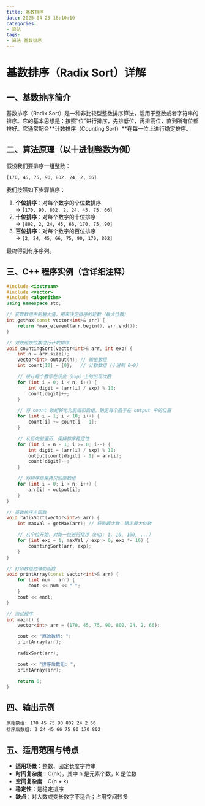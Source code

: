 ```yaml
---
title: 基数排序
date: 2025-04-25 18:10:10
categories:
- 算法
tags:
- 算法 基数排序
---
```


# 基数排序（Radix Sort）详解

## 一、基数排序简介

基数排序（Radix Sort）是一种非比较型整数排序算法，适用于整数或者字符串的排序。它的基本思想是：按照“位”进行排序，先排低位，再排高位，直到所有位都排好。它通常配合**计数排序（Counting Sort）**在每一位上进行稳定排序。

<!--more-->

## 二、算法原理（以十进制整数为例）

假设我们要排序一组整数：

```plaintext
[170, 45, 75, 90, 802, 24, 2, 66]
```

我们按照如下步骤排序：

1. **个位排序**：对每个数字的个位数排序  
   → `[170, 90, 802, 2, 24, 45, 75, 66]`
2. **十位排序**：对每个数字的十位排序  
   → `[802, 2, 24, 45, 66, 170, 75, 90]`
3. **百位排序**：对每个数字的百位排序  
   → `[2, 24, 45, 66, 75, 90, 170, 802]`

最终得到有序序列。

## 三、C++ 程序实例（含详细注释）

```cpp
#include <iostream>
#include <vector>
#include <algorithm>
using namespace std;

// 获取数组中的最大值，用来决定排序的轮数（最大位数）
int getMax(const vector<int>& arr) {
    return *max_element(arr.begin(), arr.end());
}

// 对数组按位数进行计数排序
void countingSort(vector<int>& arr, int exp) {
    int n = arr.size();
    vector<int> output(n); // 输出数组
    int count[10] = {0};   // 计数数组（十进制 0~9）

    // 统计每个数字在该位（exp）上的出现次数
    for (int i = 0; i < n; i++) {
        int digit = (arr[i] / exp) % 10;
        count[digit]++;
    }

    // 将 count 数组转化为前缀和数组，确定每个数字在 output 中的位置
    for (int i = 1; i < 10; i++) {
        count[i] += count[i - 1];
    }

    // 从后向前遍历，保持排序稳定性
    for (int i = n - 1; i >= 0; i--) {
        int digit = (arr[i] / exp) % 10;
        output[count[digit] - 1] = arr[i];
        count[digit]--;
    }

    // 将排序结果拷贝回原数组
    for (int i = 0; i < n; i++) {
        arr[i] = output[i];
    }
}

// 基数排序主函数
void radixSort(vector<int>& arr) {
    int maxVal = getMax(arr); // 获取最大数，确定最大位数

    // 从个位开始，对每一位进行排序（exp: 1, 10, 100, ...）
    for (int exp = 1; maxVal / exp > 0; exp *= 10) {
        countingSort(arr, exp);
    }
}

// 打印数组的辅助函数
void printArray(const vector<int>& arr) {
    for (int num : arr) {
        cout << num << " ";
    }
    cout << endl;
}

// 测试程序
int main() {
    vector<int> arr = {170, 45, 75, 90, 802, 24, 2, 66};

    cout << "原始数组: ";
    printArray(arr);

    radixSort(arr);

    cout << "排序后数组: ";
    printArray(arr);

    return 0;
}
```

## 四、输出示例

```plaintext
原始数组: 170 45 75 90 802 24 2 66 
排序后数组: 2 24 45 66 75 90 170 802 
```

## 五、适用范围与特点

- **适用场景**：整数、固定长度字符串
- **时间复杂度**：O(nk)，其中 n 是元素个数，k 是位数
- **空间复杂度**：O(n + k)
- **稳定性**：是稳定排序
- **缺点**：对大数或变长数字不适合；占用空间较多